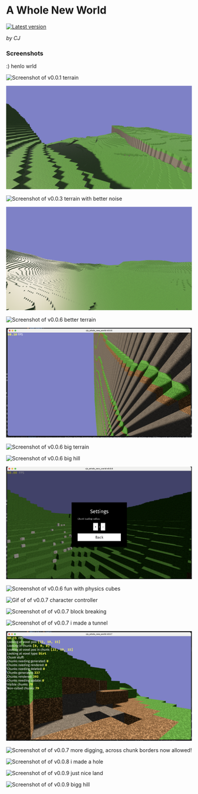 # A Whole New World

[![Latest version](https://img.shields.io/github/v/release/cjburkey01/cjs_whole_new_world?include_prereleases&sort=date&display_name=release&logo=github
)](https://github.com/cjburkey01/cjs_whole_new_world/releases)

*by CJ*

### Screenshots

:) henlo wrld

![Screenshot of v0.0.1 terrain](./screenshots/v0.0.1.png)

![Screenshot of v0.0.2 terrain with fixed textures](./screenshots/v0.0.2.png)

![Screenshot of v0.0.3 terrain with better noise](./screenshots/v0.0.3.png)

![Screenshot of v0.0.4 larger-ish terrain](./screenshots/v0.0.4.png)

![Screenshot of v0.0.6 better terrain](./screenshots/v0.0.6-1.png)

![Screenshot of v0.0.6 terrain with stone](./screenshots/v0.0.6-2.png)

![Screenshot of v0.0.6 big terrain](./screenshots/v0.0.6-3.png)

![Screenshot of v0.0.6 big hill](./screenshots/v0.0.6-4.png)

![Screenshot of v0.0.6 fairly empty settings menu](./screenshots/v0.0.6-5.png)

![Screenshot of v0.0.6 fun with physics cubes](./screenshots/v0.0.6-6.png)

![Gif of of v0.0.7 character controller](./screenshots/v0.0.7-1.gif)

![Screenshot of of v0.0.7 block breaking](./screenshots/v0.0.7-2.png)

![Screenshot of of v0.0.7 i made a tunnel](./screenshots/v0.0.7-3.png)

![Screenshot of of v0.0.7 dig](./screenshots/v0.0.7-4.png)

![Screenshot of of v0.0.7 more digging, across chunk borders now allowed!](./screenshots/v0.0.7-5.png)

![Screenshot of of v0.0.8 i made a hole](./screenshots/v0.0.8-1.png)

![Screenshot of of v0.0.9 just nice land](./screenshots/v0.0.9-1.png)

![Screenshot of of v0.0.9 bigg hill](./screenshots/v0.0.9-2.png)

